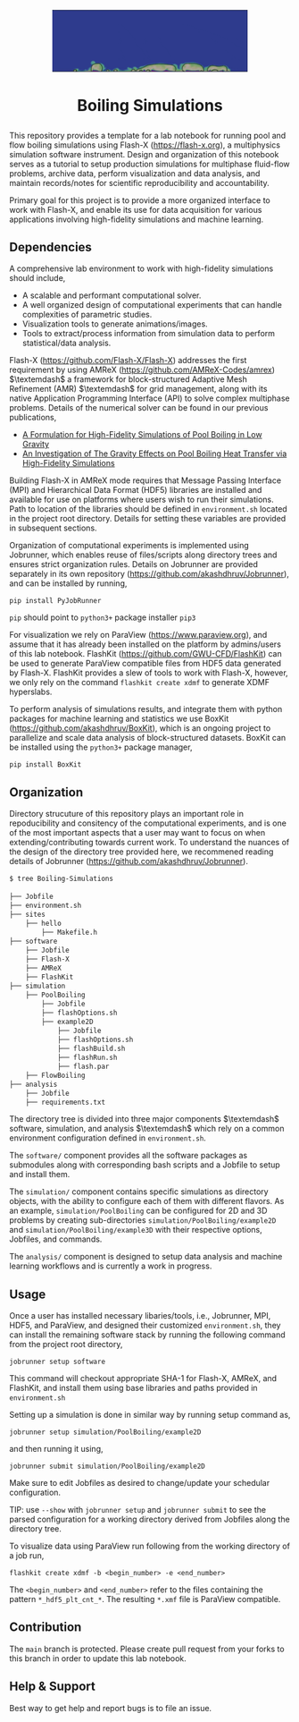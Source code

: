 <p align="center"> <img src="./icon.gif" width="350" style="border:none;background:none;"/> </p>

# <p align="center"> Boiling Simulations </p>

This repository provides a template for a lab notebook for running pool and flow boiling simulations using Flash-X (https://flash-x.org), a multiphysics simulation software instrument. Design and organization of this notebook serves as a tutorial to setup production simulations for multiphase fluid-flow problems, archive data, perform visualization and data analysis, and maintain records/notes for scientific reproducibility and accountability. 

Primary goal for this project is to provide a more organized interface to work with Flash-X, and enable its use for data acquisition for various applications involving high-fidelity simulations and machine learning.

## Dependencies

A comprehensive lab environment to work with high-fidelity simulations should include,

- A scalable and performant computational solver.
- A well organized design of computational experiments that can handle complexities of parametric studies.
- Visualization tools to generate animations/images.
- Tools to extract/process information from simulation data to perform statistical/data analysis.

Flash-X (https://github.com/Flash-X/Flash-X) addresses the first requirement by using AMReX (https://github.com/AMReX-Codes/amrex) $\textemdash$ a framework for block-structured Adaptive Mesh Refinement (AMR) $\textemdash$ for grid management, along with its native Application Programming Interface (API) to solve complex multiphase problems. Details of the numerical solver can be found in our previous publications,

- [A Formulation for High-Fidelity Simulations of Pool Boiling in Low Gravity](https://www.sciencedirect.com/science/article/abs/pii/S030193221930165X)
- [An Investigation of The Gravity Effects on Pool Boiling Heat Transfer via High-Fidelity Simulations](https://www.sciencedirect.com/science/article/abs/pii/S0017931021009315?dgcid=author#!)

Building Flash-X in AMReX mode requires that Message Passing Interface (MPI) and Hierarchical Data Format (HDF5) libraries are installed and available for use on platforms where users wish to run their simulations. Path to location of the libraries should be defined in ``environment.sh`` located in the project root directory. Details for setting these variables are provided in subsequent sections.

Organization of computational experiments is implemented using Jobrunner, which enables reuse of files/scripts along directory trees and ensures strict organization rules. Details on Jobrunner are provided separately in its own repository (https://github.com/akashdhruv/Jobrunner), and can be installed by running,

```
pip install PyJobRunner
```

`pip` should point to `python3+` package installer `pip3`

For visualization we rely on ParaView (https://www.paraview.org), and assume that it has already been installed on the platform by admins/users of this lab notebook. FlashKit (https://github.com/GWU-CFD/FlashKit) can be used to generate ParaView compatible files from HDF5 data generated by Flash-X. FlashKit  provides a slew of tools to work with Flash-X, however, we only rely on the command ``flashkit create xdmf`` to generate XDMF hyperslabs.

To perform analysis of simulations results, and integrate them with python packages for machine learning and statistics we use BoxKit (https://github.com/akashdhruv/BoxKit), which is an ongoing project to parallelize and scale data analysis of block-structured datasets. BoxKit can be installed using the ``python3+`` package manager,

```
pip install BoxKit
```

## Organization 

Directory strucuture of this repository plays an important role in repoducibility and consitency of the computational experiments, and is one of the most important aspects that a user may want to focus on when extending/contributing towards current work. To understand the nuances of the design of the directory tree provided here, we recommened reading details of Jobrunner (https://github.com/akashdhruv/Jobrunner). 

```
$ tree Boiling-Simulations

├── Jobfile
├── environment.sh
├── sites
    ├── hello
        ├── Makefile.h
├── software
    ├── Jobfile
    ├── Flash-X
    ├── AMReX
    ├── FlashKit
├── simulation
    ├── PoolBoiling
        ├── Jobfile
        ├── flashOptions.sh
        ├── example2D
            ├── Jobfile
            ├── flashOptions.sh
            ├── flashBuild.sh
            ├── flashRun.sh
            ├── flash.par
    ├── FlowBoiling
├── analysis
    ├── Jobfile
    ├── requirements.txt
```

The directory tree is divided into three major components $\textemdash$ software, simulation, and analysis $\textemdash$ which rely on a common environment configuration defined in `environment.sh`. 

The ``software/`` component provides all the software packages as submodules along with corresponding bash scripts and a Jobfile to setup and install them.

The ``simulation/`` component contains specific simulations as directory objects, with the ability to configure each of them with different flavors. As an example, ``simulation/PoolBoiling`` can be configured for 2D and 3D problems by creating sub-directories ``simulation/PoolBoiling/example2D`` and ``simulation/PoolBoiling/example3D`` with their respective options, Jobfiles, and commands.

The ``analysis/`` component is designed to setup data analysis and machine learning workflows and is currently a work in progress.

## Usage

Once a user has installed necessary libaries/tools, i.e., Jobrunner, MPI, HDF5, and ParaView, and designed their customized `environment.sh`, they can install the remaining software stack by running the following command from the project root directory,

```
jobrunner setup software
```

This command will checkout appropriate SHA-1 for Flash-X, AMReX, and FlashKit, and install them using base libraries and paths provided in ``environment.sh``

Setting up a simulation is done in similar way by running setup command as,

```
jobrunner setup simulation/PoolBoiling/example2D
```

and then running it using,

```
jobrunner submit simulation/PoolBoiling/example2D
```

Make sure to edit Jobfiles as desired to change/update your schedular configuration.

TIP: use `--show` with `jobrunner setup` and `jobrunner submit` to see the parsed configuration for a working directory derived from Jobfiles along the directory tree.

To visualize data using ParaView run following from the working directory of a job run,

```
flashkit create xdmf -b <begin_number> -e <end_number>
```

The `<begin_number>` and `<end_number>` refer to the files containing the pattern `*_hdf5_plt_cnt_*`. The resulting `*.xmf` file is ParaView compatible.

## Contribution

The `main` branch is protected. Please create pull request from your forks to this branch in order to update this lab notebook.

## Help & Support

Best way to get help and report bugs is to file an issue.

